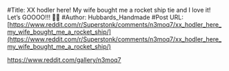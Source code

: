 #Title: XX hodler here! My wife bought me a rocket ship tie and I love it! Let’s GOOOO!!! 🚀🚀
#Author: Hubbards_Handmade
#Post URL: [https://www.reddit.com/r/Superstonk/comments/n3moq7/xx_hodler_here_my_wife_bought_me_a_rocket_ship/](https://www.reddit.com/r/Superstonk/comments/n3moq7/xx_hodler_here_my_wife_bought_me_a_rocket_ship/)


https://www.reddit.com/gallery/n3moq7